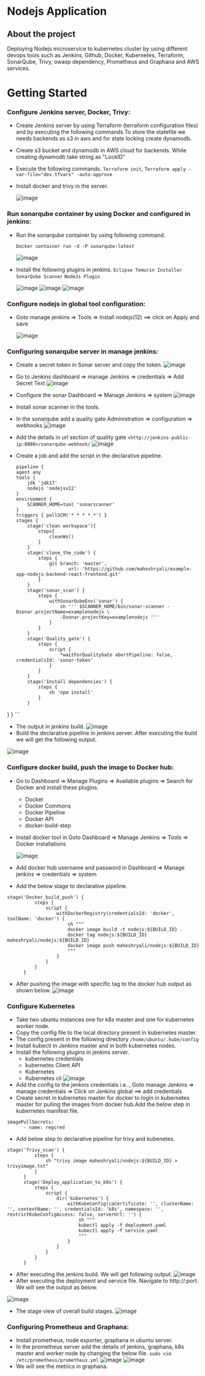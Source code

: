 # Nodejs Application 
## About the project
 Deploying Nodejs microservice to kubernetes cluster by using different devops tools such as
 Jenkins, Github, Docker, Kubernetes, Terraform, SonarQube, Trivy, owasp dependency, Prometheus and Graphana and  AWS services.

# Getting Started

### Configure Jenkins server, Docker, Trivy:
  * Create Jenkins server by using Terraform (terraform configuration files) and by executing the following commands.To store the statefile we needs backends as s3 in aws and for state locking create dynamodb.
  * Create s3 bucket and dynamodb in AWS cloud for backends. While creating dynamodb take string as "LockID"
  * Execute the following commands.
    `Terraform init`,
  `Terraform apply -var-file="dev.tfvars" -auto-approve`
  
  * Install docker and trivy in the server.
   
    ![image](./Images/trivy.JPG)
### Run sonarqube container by using Docker and configured in jenkins:
  * Run the sonarqube container by using following command.
    
      `Docker container run -d -P sonarqube:latest`

    ![image](./Images/sonar_container.JPG)
  * Install the following plugins in jenkins.
        `Eclipse Temurin Installer`
        `SonarQube Scanner`
        `NodeJs Plugin`

    ![image](./Images/ecllipset.JPG)
    ![image](./Images/nodejs.JPG)
    ![image](./Images/sonarplugin.JPG)
### Configure nodejs in global tool configuration:
  * Goto manage jenkins => Tools => Install nodejs(12) ==> click on Apply and save

    ![image](./Images/nodejstool.JPG)

### Configuring sonarqube server in manage jenkins:
  * Create a secret token in Sonar server and copy the token.
    ![image](./Images/sonartoken.JPG)
  * Go to Jenkins dashboard => manage Jenkins => credentials => Add Secret Text 
    ![image](./Images/sonartokenjenkins.JPG) 
  * Configure the sonar Dashboard => Manage Jenkins => system
    ![image](./Images/sonarsystemmanagejenkins.JPG)
  * Install sonar scanner in the tools.

  * In the sonarqube add a quality gate 
    Administration => configuration => webhooks
     ![image](./Images/sonarwebhook.JPG)

  * Add the details in url section of quality gate
    `<http://jenkins-public-ip:8080>/sonarqube-webhook/`
     ![image](./Images/createwebhook.JPG)
  * Create a job and add the script in the declarative pipeline.
    ```
    pipeline {
    agent any
    tools {
        jdk 'jdk17'
        nodejs 'nodejsv12'
    }
    environment {
        SCANNER_HOME=tool 'sonarscanner'
    }
    triggers { pollSCM('* * * * *') }
    stages {
        stage('clean workspace'){
            steps{
                cleanWs()
            }
        }
        stage('clone_the_code') {
            steps {
                git branch: 'master',
                       url: 'https://github.com/maheshryali/example-app-nodejs-backend-react-frontend.git'
            }
        }
        stage('sonar_scan') {
            steps {
                withSonarQubeEnv('sonar') {
                    sh ''' $SCANNER_HOME/bin/sonar-scanner -Dsonar.projectName=examplenodejs \
                    -Dsonar.projectKey=examplenodejs '''
                }
            }
        }
        stage('Quality_gate') {
            steps {
                script {
                    *waitForQualityGate abortPipeline: false, credentialsId: 'sonar-token'
                }
            }
        }
        stage('Install dependencies') {
            steps {
                sh 'npm install'
            }
        }
}
}
    ```   
  * The output in jenkins build.
    ![image](./Images/sonarexecutionjenkins.JPG)
  * Build the declarative pipeline in jenkins server. After executing the build we will get the following output.

  ![image](./Images/sonaroutput.JPG)


### Configure docker build, push the image to Docker hub:
  * Go to Dashboard => Manage Plugins => Available plugins => Search for Docker and install these plugins.
    - Docker
    - Docker Commons
    - Docker Pipeline
    - Docker API
    - docker-build-step   
  * Install docker tool in Goto Dashboard => Manage Jenkins => Tools => Docker installations

    ![image](./Images/dockertool.JPG) 
  * Add docker hub username and password in Dashboard => Manage jenkins => credentials => system
  * Add the below stage to declarative pipeline.
  ```
  stage('Docker_build_push') {
            steps {
                script {
                    withDockerRegistry(credentialsId: 'docker', toolName: 'docker') {
                        sh """
                        docker image build -t nodejs:${BUILD_ID} .
                        docker tag nodejs:${BUILD_ID} maheshryali/nodejs:${BUILD_ID}
                        docker image push maheshryali/nodejs:${BUILD_ID}
                        """
                    }
                }
            }
        }
  ```
  * After pushing the image with specific tag to the docker hub output as shown below.
    ![image](./Images/dockerhub.JPG)

### Configure Kubernetes
  * Take two ubuntu instances one for k8s master and one for kubernetes worker node.
  * Copy the config file to the local directory present in kubernetes master.
  * The config present in the following directory
  `/home/ubuntu/.kube/config`
  * Install kubectl in Jenkins master and in both kubernetes nodes.
  * Install the following plugins in jenkins server.
    - kubernetes credentials
    - kubernetes Client API
    - Kubernetes 
    - Kubernetes cli
    ![image](./Images/kubernetesplugin.JPG)
  * Add the config to the jenkins credentials i.e.., Goto manage Jenkins => manage credentials => Click on Jenkins global ==> add credentials
  * Create secret in kubernetes master for docker to login in kubernetes master for pulling the images from docker hub.Add the below step in kubernetes manifest file.
  ```
  imagePullSecrets:
        - name: regcred 
  ```
    
  * Add below step to declarative pipeline for trivy and kubenetes.
  ```
  stage('Trivy_scan') {
            steps {
                sh "trivy image maheshryali/nodejs:${BUILD_ID} > trivyimage.txt"
            }
        }
        stage('Deploy_application_to_k8s') {
            steps {
                script {
                    dir('kubernetes') {
                        withKubeConfig(caCertificate: '', clusterName: '', contextName: '', credentialsId: 'k8s', namespace: '', restrictKubeConfigAccess: false, serverUrl: '') {
                            sh """
                            kubectl apply -f deployment.yaml
                            kubectl apply -f service.yaml
                            """
                        }
                    }
                }
            }
        }
  ```
  * After executing the jenkins build. We will get following output.
    ![image](./Images/k8sjenkinsoutput.JPG)
  * After executing the deployment and service file. Navigate to http://<ipaddress>:port. We will see the output as below.

   ![image](./Images/applicationoutput.JPG)

  * The stage view of overall build stages.
  ![image](./Images/buildstages.JPG)

### Configuring Prometheus and Graphana:
  * Install prometheus, node exporter, graphana in ubuntu server.
  * In the prometheus server add the details of jenkins, graphana, k8s master and worker node by changing the below file. `sudo vim /etc/prometheus/prometheus.yml`
  ![image](./Images/Configsprometheus.JPG)
  ![image](./Images/prometheusinterface.JPG)
  * We will see the metrics in graphana.
    
    


    
